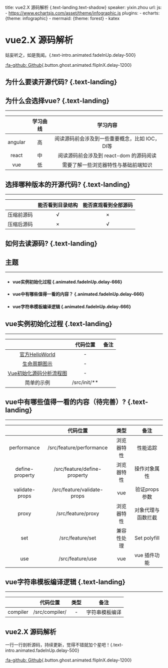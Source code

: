 title: vue2.X 源码解析  {.text-landing.text-shadow}
speaker: yixin.zhou
url: 
js:
    - https://www.echartsjs.com/asset/theme/infographic.js
plugins:
    - echarts: {theme: infographic}
    - mermaid: {theme: forest}
    - katex

<slide class="bg-black-blue aligncenter" image="https://cn.bing.com/az/hprichbg/rb/RainierDawn_EN-AU3730494945_1920x1080.jpg .dark">

# vue2.X 源码解析

姑妄听之，如是我闻。{.text-intro.animated.fadeInUp.delay-500}

[:fa-github: Github](https://github.com/xams-creator/vue-light){.button.ghost.animated.flipInX.delay-1200}



<slide class="aligncenter">

## 为什么要读开源代码? {.text-landing}

<slide class="size-50 aligncenter">

## 为什么会选择vue? {.text-landing}
---

|      |   学习曲线  | 学习内容  |
| :------------: |  :------------: | :------------: |
| angular  |  高  | 阅读源码前会涉及到一些重要概念，比如 IOC，DI等    |
| react  |  中  | 阅读源码前会涉及到 react-dom 的源码阅读 |
| vue  |  低  | 需要了解一些浏览器特性与基础前端知识 |

<slide :class=" size-50 aligncenter">

## 选择哪种版本的开源代码? {.text-landing}
---


|      |   能否看到目录结构  | 能否直观看到全部源码  |
| :------------: |  :------------: | :------------: |
| 压缩前源码  |  √  | ×  |
| 压缩后源码  |  ×  | √ |


<slide class="aligncenter">

## 如何去读源码? {.text-landing}

<div style='display: none'>
- #### 1.通过官方文档了解框架基础概念 {.animated.fadeInUp.delay-666}
- #### 2.提出问题	{.animated.fadeInUp.delay-666}
- #### 3.阅读源码 {.animated.fadeInUp.delay-666}
- #### 4.整理源码逻辑到文档 {.animated.fadeInUp.delay-666}
- #### 5.重复 2 - 4 步 {.animated.fadeInUp.delay-666}
</div>



<slide class="bg-gradient-r" :class=" size-50 aligncenter" image="https://cn.bing.com/az/hprichbg/rb/WinterLynx_ZH-CN7158207296_1920x1080.jpg .dark">

## 主题
---

- #### vue实例初始化过程 {.animated.fadeInUp.delay-666}
- #### vue中有哪些值得一看的内容？	{.animated.fadeInUp.delay-666}
- #### vue字符串模板编译逻辑 {.animated.fadeInUp.delay-666}

<slide class="size-60 aligncenter">

## vue实例初始化过程 {.text-landing}
--- 

|      |   代码位置  |  备注  |
| :------------: |  :------------: | :------------: |
| [官方HelloWorld](https://cn.vuejs.org/v2/guide/index.html)  |  -  |  |
| [生命周期图示](https://cn.vuejs.org/v2/guide/instance.html#%E7%94%9F%E5%91%BD%E5%91%A8%E6%9C%9F%E5%9B%BE%E7%A4%BA) |  - | | 
|  [Vue初始化源码分析流程图](https://www.processon.com/view/5f8411a763768906e66a8352?fromnew=1) |  -  |   |
| 简单的示例  |  /src/init/**  |  |

<slide class="size-80 aligncenter">

## vue中有哪些值得一看的内容（待完善）? {.text-landing}

--- 

|      |   代码位置  | 类型 | 备注  |
| :------------: |  :------------: | :------------: | :------------: |
| performance  |  /src/feature/performance  |  浏览器特性 | 性能追踪|
| define-property  |  /src/feature/define-property  | 浏览器特性 | 操作对象属性 |
| validate-props  |  /src/feature/validate-props  |  vue | 验证props参数 |
| proxy  |  /src/feature/proxy  |  浏览器特性 | 对象代理与函数拦截 |
| set  |  /src/feature/set  |  兼容性处理 | Set polyfill |
| use  |  /src/feature/use  |  vue | vue 插件功能 |


<slide class="size-60 aligncenter">

## vue字符串模板编译逻辑 {.text-landing}
--- 

|      |   代码位置  | 类型 | 备注  |
| :------------: |  :------------: | :------------: | :------------: |
| compiler  |  /src/compiler/  |  - | 字符串模板编译|

<slide class="bg-black aligncenter" image="https://source.unsplash.com/n9WPPWiPPJw/ .anim">

##  vue2.X 源码解析 

一行一行剖析源码，持续更新，觉得不错就加个星吧！{.text-intro.animated.fadeInUp.delay-500}

[:fa-github: Github](https://github.com/ReactTraining/react-router/blob/master/packages/){.button.ghost.animated.flipInX.delay-1200}


